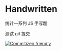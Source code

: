 # Handwritten

统计一系列 JS 手写题

测试 git 提交

[![Commitizen friendly](https://img.shields.io/badge/commitizen-friendly-brightgreen.svg)](http://commitizen.github.io/cz-cli/)
